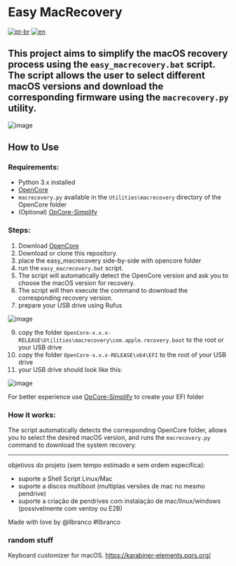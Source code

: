 # Easy MacRecovery
[![pt-br](https://img.shields.io/badge/lang-pt--br-green.svg)](README.pt-br.md)
[![en](https://img.shields.io/badge/lang-en-red.svg)](README.md)


This project aims to simplify the macOS recovery process using the `easy_macrecovery.bat` script. The script allows the user to select different macOS versions and download the corresponding firmware using the `macrecovery.py` utility.
---

![image](https://github.com/user-attachments/assets/4128fa12-a185-4ccf-9a43-b47d65e160a6)


## How to Use

### Requirements:
- Python 3.x installed
- [OpenCore](https://github.com/acidanthera/OpenCorePkg/releases)
- `macrecovery.py` available in the `Utilities\macrecovery` directory of the OpenCore folder
- (Optional) [OpCore-Simplify](https://github.com/lzhoang2801/OpCore-Simplify)

### Steps:
1. Download [OpenCore](https://github.com/acidanthera/OpenCorePkg/releases)
2. Download or clone this repository.
3. place the easy_macrecovery side-by-side with opencore folder
4. run the `easy_macrecovery.bat` script.
5. The script will automatically detect the OpenCore version and ask you to choose the macOS version for recovery.
6. The script will then execute the command to download the corresponding recovery version.
7. prepare your USB drive using Rufus
   
![image](https://github.com/user-attachments/assets/9dee8949-df28-4bdb-bdd7-43ca6208305c)

9. copy the folder `OpenCore-x.x.x-RELEASE\Utilities\macrecovery\com.apple.recovery.boot` to the root or your USB drive
10. copy the folder `OpenCore-x.x.x-RELEASE\x64\EFI` to the root of your USB drive
11. your USB drive should look like this:

![image](https://github.com/user-attachments/assets/42d66574-594e-4320-9db7-e4980a818f4a)

For better experience use [OpCore-Simplify](https://github.com/lzhoang2801/OpCore-Simplify) to create your EFI folder

### How it works:
The script automatically detects the corresponding OpenCore folder, allows you to select the desired macOS version, and runs the `macrecovery.py` command to download the system recovery.

---
objetivos do projeto (sem tempo estimado e sem ordem especifica):
- suporte a Shell Script Linux/Mac
- suporte a discos multiboot (multiplas versões de mac no mesmo pendrive)
- suporte a criação de pendrives com instalação de mac/linux/windows (possivelmente com ventoy ou E2B)

Made with love by @llbranco #llbranco


### random stuff
Keyboard customizer for macOS.
https://karabiner-elements.pqrs.org/
